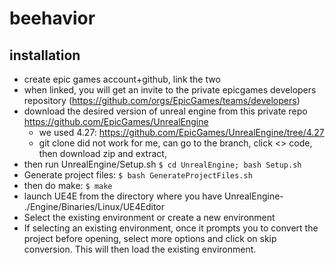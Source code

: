 # beehavior

## installation
* create epic games account+github, link the two 
* when linked, you will get an invite to the private epicgames developers repository (https://github.com/orgs/EpicGames/teams/developers)
* download the desired version of unreal engine from this private repo https://github.com/EpicGames/UnrealEngine
  * we used 4.27: https://github.com/EpicGames/UnrealEngine/tree/4.27
  * git clone did not work for me, can go to the branch, click <> code, then download zip and extract,
* then run UnrealEngine/Setup.sh `$ cd UnrealEngine; bash Setup.sh`
* Generate project files:
    `$ bash GenerateProjectFiles.sh`
* then do make:
    `$ make`
* launch UE4E from the directory where you have UnrealEngine- ./Engine/Binaries/Linux/UE4Editor
* Select the existing environment or create a new environment
* If selecting an existing environment, once it prompts you to convert the project before opening, select more options and click on skip conversion. This will then load the existing environment.

